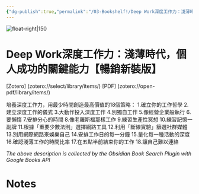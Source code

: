 ```yaml
---
{"dg-publish":true,"permalink":"/03-Bookshelf!/Deep Work深度工作力：淺薄時代，個人成功的關鍵能力【暢銷新裝版】-卡爾．紐波特/","title":"Deep Work深度工作力：淺薄時代，個人成功的關鍵能力【暢銷新裝版】","noteIcon":"1","created":"2024-09-12T18:50:22.000+08:00","updated":"2024-09-12T19:04:26.000+08:00"}
---
```



![float-right|150](http://books.google.com/books/content?id=reROEAAAQBAJ&printsec=frontcover&img=1&zoom=1&edge=curl&source=gbs_api)

# Deep Work深度工作力：淺薄時代，個人成功的關鍵能力【暢銷新裝版】
[Zotero] (zotero://select/library/items/) [PDF] (zotero://open-pdf/library/items/)

培養深度工作力，用最少時間創造最高價值的18個策略： 
1.確立你的工作哲學 
2.建立深度工作的儀式 
3.大動作投入深度工作 
4.別獨自工作 
5.像經營企業般執行 
6.要懶惰 
7.安排分心的時間 
8.像老羅斯福那樣工作 
9.練習生產性冥想 
10.練習記憶一副牌 
11.根據「重要少數法則」選擇網路工具 
12.利用「斷線實驗」篩選社群媒體 
13.別用網際網路來娛樂自己 
14.安排工作日的每一分鐘 
15.量化每一種活動的深度 
16.確認淺薄工作的時間比率 
17.在五點半前結束你的工作 
18.讓自己難以連絡



_The above description is collected by the Obsidian Book Search Plugin with Google Books API_

# Notes